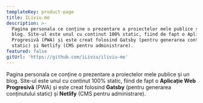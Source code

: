 ```yaml
---
templateKey: product-page
title: ILiviu.me
description: >-
  Pagina personala ce conține o prezentare a proiectelor mele publice și un
  blog. Site-ul este unul cu continut 100% static, fiind de fapt o Aplicație Web
  Progresivă (PWA) și este creat folosind Gatsby (pentru generarea conținutului
  static) și Netlify (CMS pentru administrare).
featured: false
gitUrl: 'https://github.com/iLiviu/iliviu-me'
---
```

Pagina personala ce conține o prezentare a proiectelor mele publice și un blog. Site-ul este unul cu continut 100% static, fiind de fapt o **Aplicație Web Progresivă** (PWA) și este creat folosind **Gatsby** (pentru generarea conținutului static) și **Netlify** (CMS pentru administrare).
